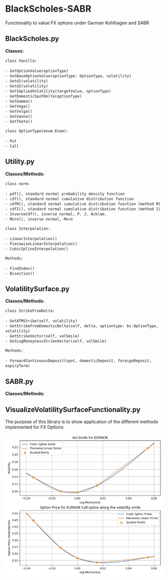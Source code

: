 # BlackScholes-SABR
Functionality to value FX options under Garman Kohlhagen and SABR


## BlackScholes.py
**Classes:**
```
class Vanilla:

- GetOptionValue(optionType)
- GetBaseOptionValue(optionType: OptionType, volatility)
- Getd1(volatility)
- Getd2(volatility)
- GetImpliedVolatility(targetValue, optionType)
- GetDomesticSpotDelta(optionType)
- GetGamma()
- GetVega()
- GetVolga()
- GetVanna()
- GetTheta()
```

```
class OptionType(enum.Enum):

- Put
- Call
```
## Utility.py
**Classes/Methods:**


```
class norm:

- pdf(), standard normal probability density function
- cdf(), standard normal cumulative distribution function
- cdfM(), standard normal cumulative distribution function (method M)
- cdfI(), standard normal cumulative distribution function (method I)
- InverseCdf(), inverse normal, P. J. Acklam.
- Moro(), inverse normal, Moro
```

```
class Interpolation:

- LinearInterpolation()
- PiecewiseLinearInterpolation()
- CubicSplineInterpolation()
```

```
Methods:

- FindIndex()
- Bisection()
```

## VolatilitySurface.py
**Classes/Methods:**

```
class StrikeFromDelta:

- GetATMStrike(self, volatility)
- GetStrikeFromDomesticDelta(self, delta, optiontype: bs.OptionType, volatility)
- GetStrikeVector(self, volSmile)
- GetLogMoneynessStrikeVector(self, volSmile)
```

```
Methods:

- ForwardContinuousDeposit(spot, domesticDeposit, foreignDeposit, expiryTerm)
```

## SABR.py
**Classes/Methods:**


## VisualizeVolatilitySurfaceFunctionality.py
The purpose of this library is to show application of the different methods implemented for FX Options

 ![Smile](https://github.com/henrik-lauritsen-ch/Pictures/blob/main/bss_fx_smile5_cubic_spline.png)
